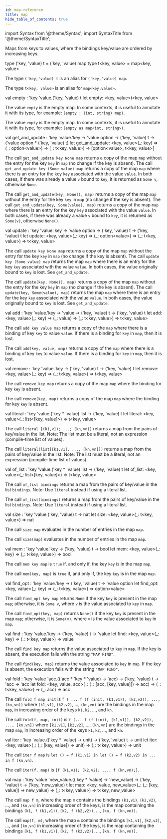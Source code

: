 ```yaml
---
id: map-reference
title: map
hide_table_of_contents: true
---
```

import Syntax from '@theme/Syntax';
import SyntaxTitle from '@theme/SyntaxTitle';


Maps from keys to values, where the bindings key/value are ordered
  by increasing keys.


<SyntaxTitle syntax="cameligo">
type (&#39;key, &#39;value) t = (&#39;key, &#39;value) map
</SyntaxTitle>
<SyntaxTitle syntax="jsligo">
type t&lt;key, value&gt; = map&lt;key, value&gt;
</SyntaxTitle>
<Syntax syntax="cameligo">

The type `('key,'value) t` is an alias for `('key,'value) map`.

</Syntax>

<Syntax syntax="jsligo">

The type `t<key, value>` is an alias for `map<key,value>`.

</Syntax>


<SyntaxTitle syntax="cameligo">
val empty : &#39;key &#39;value.(&#39;key, &#39;value) t
</SyntaxTitle>
<SyntaxTitle syntax="jsligo">
let empty: &lt;key, value&gt;t&lt;key, value&gt;
</SyntaxTitle>
<Syntax syntax="cameligo">

The value `empty` is the empty map. In some contexts, it is
    useful to annotate it with its type, for example:
    `(empty : (int, string) map)`.

</Syntax>

<Syntax syntax="jsligo">

The value `empty` is the empty map. In some contexts, it is
    useful to annotate it with its type, for example:
    `(empty as map<int, string>)`.

</Syntax>


<SyntaxTitle syntax="cameligo">
val get&#95;and&#95;update : &#39;key &#39;value.&#39;key -&gt; &#39;value option -&gt; (&#39;key, &#39;value) t -&gt; (&#39;value option * (&#39;key, &#39;value) t)
</SyntaxTitle>
<SyntaxTitle syntax="jsligo">
let get&#95;and&#95;update: &lt;key, value&gt;(&#95;: key) =&gt; (&#95;: option&lt;value&gt;) =&gt; (&#95;: t&lt;key, value&gt;) =&gt; [option&lt;value&gt;, t&lt;key, value&gt;]
</SyntaxTitle>
<Syntax syntax="cameligo">

The call `get_and_update key None map` returns a copy of the map
    `map` without the entry for the key `key` in `map` (no change if
    the key is absent). The call `get_and_update key (Some value) map`
    returns a copy of the map `map` where there is an entry for the
    key `key` associated with the value `value`. In both cases, if
    there was already a value `v` bound to `key`, it is returned as
    `Some v`, otherwise `None`.

</Syntax>

<Syntax syntax="jsligo">

The call `get_and_update(key, None(), map)` returns a copy of the
    map `map` without the entry for the key `key` in `map` (no change
    if the key is absent). The call `get_and_update(key, Some(value),
    map)` returns a copy of the map `map` where there is an entry for
    the key `key` associated with the value `value`. In both cases, if
    there was already a value `v` bound to `key`, it is returned as
    `Some(v)`, otherwise `None()`.

</Syntax>


<SyntaxTitle syntax="cameligo">
val update : &#39;key &#39;value.&#39;key -&gt; &#39;value option -&gt; (&#39;key, &#39;value) t -&gt; (&#39;key, &#39;value) t
</SyntaxTitle>
<SyntaxTitle syntax="jsligo">
let update: &lt;key, value&gt;(&#95;: key) =&gt; (&#95;: option&lt;value&gt;) =&gt; (&#95;: t&lt;key, value&gt;) =&gt; t&lt;key, value&gt;
</SyntaxTitle>
<Syntax syntax="cameligo">

The call `update key None map` returns a copy of the map `map`
    without the entry for the key `key` in `map` (no change if the key
    is absent). The call `update key (Some value) map` returns the map
    `map` where there is an entry for the key `key` associated with
    the value `value`. In both cases, the value originally bound to
    `key` is lost. See `get_and_update`.

</Syntax>

<Syntax syntax="jsligo">

The call `update(key, None(), map)` returns a copy of the map `map`
    without the entry for the key `key` in `map` (no change if the key
    is absent). The call `update(key, Some(value), map)` returns the map
    `map` where there is an entry for the key `key` associated with
    the value `value`. In both cases, the value originally bound to
    `key` is lost. See `get_and_update`.

</Syntax>


<SyntaxTitle syntax="cameligo">
val add : &#39;key &#39;value.&#39;key -&gt; &#39;value -&gt; (&#39;key, &#39;value) t -&gt; (&#39;key, &#39;value) t
</SyntaxTitle>
<SyntaxTitle syntax="jsligo">
let add: &lt;key, value&gt;(&#95;: key) =&gt; (&#95;: value) =&gt; (&#95;: t&lt;key, value&gt;) =&gt; t&lt;key, value&gt;
</SyntaxTitle>
<Syntax syntax="cameligo">

The call `add key value map` returns a copy of the `map` where
    there is a binding of key `key` to value `value`. If there is a
    binding for `key` in `map`, then it is lost.

</Syntax>

<Syntax syntax="jsligo">

The call `add(key, value, map)` returns a copy of the `map` where
    there is a binding of key `key` to value `value`. If there is a
    binding for `key` in `map`, then it is lost.

</Syntax>


<SyntaxTitle syntax="cameligo">
val remove : &#39;key &#39;value.&#39;key -&gt; (&#39;key, &#39;value) t -&gt; (&#39;key, &#39;value) t
</SyntaxTitle>
<SyntaxTitle syntax="jsligo">
let remove: &lt;key, value&gt;(&#95;: key) =&gt; (&#95;: t&lt;key, value&gt;) =&gt; t&lt;key, value&gt;
</SyntaxTitle>
<Syntax syntax="cameligo">

The call `remove key map` returns a copy of the map `map` where
    the binding for key `key` is absent.

</Syntax>

<Syntax syntax="jsligo">

The call `remove(key, map)` returns a copy of the map `map` where
    the binding for key `key` is absent.

</Syntax>


<SyntaxTitle syntax="cameligo">
val literal : &#39;key &#39;value.(&#39;key * &#39;value) list -&gt; (&#39;key, &#39;value) t
</SyntaxTitle>
<SyntaxTitle syntax="jsligo">
let literal: &lt;key, value&gt;(&#95;: list&lt;[key, value]&gt;) =&gt; t&lt;key, value&gt;
</SyntaxTitle>
<Syntax syntax="cameligo">

The call `literal [(k1,v1); ...; (kn,vn)]` returns a map from
    the pairs of key/value in the list. Note: The list must be a
    literal, not an expression (compile-time list of values).

</Syntax>

<Syntax syntax="jsligo">

The call `literal(list[[k1,v1], ..., [kn,vn]])` returns a map from
    the pairs of key/value in the list. Note: The list must be a
    literal, not an expression (compile-time list of values).

</Syntax>


<SyntaxTitle syntax="cameligo">
val of&#95;list : &#39;key &#39;value.(&#39;key * &#39;value) list -&gt; (&#39;key, &#39;value) t
</SyntaxTitle>
<SyntaxTitle syntax="jsligo">
let of&#95;list: &lt;key, value&gt;(&#95;: list&lt;[key, value]&gt;) =&gt; t&lt;key, value&gt;
</SyntaxTitle>
<Syntax syntax="cameligo">

The call `of_list bindings` returns a map from the pairs of
    key/value in the list `bindings`. Note: Use `literal` instead if
    using a literal list.

</Syntax>

<Syntax syntax="jsligo">

The call `of_list(bindings)` returns a map from the pairs of
    key/value in the list `bindings`. Note: Use `literal` instead if
    using a literal list.

</Syntax>


<SyntaxTitle syntax="cameligo">
val size : &#39;key &#39;value.(&#39;key, &#39;value) t -&gt; nat
</SyntaxTitle>
<SyntaxTitle syntax="jsligo">
let size: &lt;key, value&gt;(&#95;: t&lt;key, value&gt;) =&gt; nat
</SyntaxTitle>
<Syntax syntax="cameligo">

The call `size map` evaluates in the number of entries in the
    map `map`.

</Syntax>

<Syntax syntax="jsligo">

The call `size(map)` evaluates in the number of entries in the
    map `map`.

</Syntax>


<SyntaxTitle syntax="cameligo">
val mem : &#39;key &#39;value.&#39;key -&gt; (&#39;key, &#39;value) t -&gt; bool
</SyntaxTitle>
<SyntaxTitle syntax="jsligo">
let mem: &lt;key, value&gt;(&#95;: key) =&gt; (&#95;: t&lt;key, value&gt;) =&gt; bool
</SyntaxTitle>
<Syntax syntax="cameligo">

The call `mem key map` is `true` if, and only if, the key `key`
    is in the map `map`.

</Syntax>

<Syntax syntax="jsligo">

The call `mem(key, map)` is `true` if, and only if, the key `key`
    is in the map `map`.

</Syntax>


<SyntaxTitle syntax="cameligo">
val find&#95;opt : &#39;key &#39;value.&#39;key -&gt; (&#39;key, &#39;value) t -&gt; &#39;value option
</SyntaxTitle>
<SyntaxTitle syntax="jsligo">
let find&#95;opt: &lt;key, value&gt;(&#95;: key) =&gt; (&#95;: t&lt;key, value&gt;) =&gt; option&lt;value&gt;
</SyntaxTitle>
<Syntax syntax="cameligo">

The call `find_opt key map` returns `None` if the key `key` is
    present in the map `map`; otherwise, it is `Some v`, where `v` is
    the value associated to `key` in `map`.

</Syntax>

<Syntax syntax="jsligo">

The call `find_opt(key, map)` returns `None()` if the key `key` is
    present in the map `map`; otherwise, it is `Some(v)`, where `v` is
    the value associated to `key` in `map`.

</Syntax>


<SyntaxTitle syntax="cameligo">
val find : &#39;key &#39;value.&#39;key -&gt; (&#39;key, &#39;value) t -&gt; &#39;value
</SyntaxTitle>
<SyntaxTitle syntax="jsligo">
let find: &lt;key, value&gt;(&#95;: key) =&gt; (&#95;: t&lt;key, value&gt;) =&gt; value
</SyntaxTitle>
<Syntax syntax="cameligo">

The call `find key map` returns the value associated to `key` in
    `map`. If the key is absent, the execution fails with the string
    `"MAP FIND"`.

</Syntax>

<Syntax syntax="jsligo">

The call `find(key, map)` returns the value associated to `key` in
    `map`. If the key is absent, the execution fails with the string
    `"MAP FIND"`.

</Syntax>


<SyntaxTitle syntax="cameligo">
val fold : &#39;key &#39;value &#39;acc.((&#39;acc * &#39;key * &#39;value) -&gt; &#39;acc) -&gt; (&#39;key, &#39;value) t -&gt; &#39;acc -&gt; &#39;acc
</SyntaxTitle>
<SyntaxTitle syntax="jsligo">
let fold: &lt;key, value, acc&gt;(&#95;: (&#95;: [acc, [key, value]]) =&gt; acc) =&gt; (&#95;: t&lt;key, value&gt;) =&gt; (&#95;: acc) =&gt; acc
</SyntaxTitle>
<Syntax syntax="cameligo">

The call `fold f map init` is
    `f ( ... f (f (init, (k1,v1)), (k2,v2)), ..., (kn,vn))`
    where `(k1,v1)`, `(k2,v2)`, ..., `(kn,vn)` are the bindings in the
    map `map`, in increasing order of the keys `k1`, `k2`, ..., and `kn`.

</Syntax>

<Syntax syntax="jsligo">

The call `fold(f, map, init)` is
    `f (... f (f (init, [k1,v1]), [k2,v2]), ..., [kn,vn])`
    where `[k1,v1]`, `[k2,v2]`, ..., `[kn,vn]` are the bindings in the
    map `map`, in increasing order of the keys `k1`, `k2`, ..., and `kn`.

</Syntax>


<SyntaxTitle syntax="cameligo">
val iter : &#39;key &#39;value.((&#39;key * &#39;value) -&gt; unit) -&gt; (&#39;key, &#39;value) t -&gt; unit
</SyntaxTitle>
<SyntaxTitle syntax="jsligo">
let iter: &lt;key, value&gt;(&#95;: (&#95;: [key, value]) =&gt; unit) =&gt; (&#95;: t&lt;key, value&gt;) =&gt; unit
</SyntaxTitle>
<Syntax syntax="cameligo">

The call `iter f map` is
    `let () = f (k1,v1) in let () = f (k2,v2) in ... in f (kn,vn)`.

</Syntax>

<Syntax syntax="jsligo">

The call `iter(f, map)` is `{f (k1,v1); (k2,v2); ...; f (kn,vn);}`.

</Syntax>


<SyntaxTitle syntax="cameligo">
val map : &#39;key &#39;value &#39;new&#95;value.((&#39;key * &#39;value) -&gt; &#39;new&#95;value) -&gt; (&#39;key, &#39;value) t -&gt; (&#39;key, &#39;new&#95;value) t
</SyntaxTitle>
<SyntaxTitle syntax="jsligo">
let map: &lt;key, value, new&#95;value&gt;(&#95;: (&#95;: [key, value]) =&gt; new&#95;value) =&gt; (&#95;: t&lt;key, value&gt;) =&gt; t&lt;key, new&#95;value&gt;
</SyntaxTitle>
<Syntax syntax="cameligo">

The call `map f m`, where the map `m` contains the bindings
    `(k1,v1)`, `(k2,v2)`, ..., and `(kn,vn)` in increasing order of
    the keys, is the map containing the bindings `(k1, f (k1,v1))`,
    `(k2, f (k2,v2))`, ..., `(kn, f (kn,vn))`.

</Syntax>

<Syntax syntax="jsligo">

The call `map(f, m)`, where the map `m` contains the bindings
    `[k1,v1]`, `[k2,v2]`, ..., and `[kn,vn]` in increasing order of
    the keys, is the map containing the bindings `[k1, f (k1,v1)]`,
    `[k2, f (k2,v2)]`, ..., `[kn, f (kn,vn)]`.

</Syntax>
